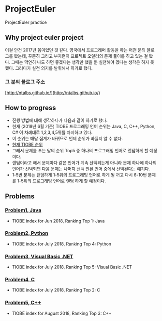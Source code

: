 # ProjectEuler

ProjectEuler practice

## Why project euler project

이걸 안건 2017년 쯤이었던 것 같다.
영국에서 프로그래머 활동을 하는 어떤 분의 블로그를 봤는데, 꾸준히 그리고 부지런히 프로젝트 오일러의 문제 풀이를 하고 있는 걸 봤다. 그때는 막연히 나도 하면 좋겠다는 생각만 했을 뿐 실천해야 겠다는 생각은 하지 못했다. 그러다가 실천 의지를 발휘해서 하기로 했다.

### 그 분의 블로그 주소

[http://ntalbs.github.io/](http://ntalbs.github.io/)

## How to progress

- 진행 방법에 대해 생각하다가 다음과 같이 하기로 했다.
- 현재 (2018년 6월 기준) TIOBE 프로그래밍 언어 순위는 Java, C, C++, Python, C# 이 차례대로 1,2,3,4,5위를 차지하고 있다.
- 이 순위는 매달 집계가 바뀌므로 언제 순위가 바뀔지 알 수 없다.
- [현재 TIOBE 순위](https://www.tiobe.com/tiobe-index/)
- 그래서 문제를 푸는 달의 순위 Top5 중 하나의 프로그래밍 언어로 랜덤하게 할 예정이다.
- 랜덤이라고 해서 문제마다 같은 언어가 계속 선택되는게 아니라 문제 하나에 하나의 언어가 선택되면 다음 문제는 나머지 선택 안된 언어 중에서 선택된다는 얘기다.
- 1-5번 문제는 랜덤하게 1-5위의 프로그래밍 언어로 하게 될 꺼고 다시 6-10번 문제를 1-5위의 프로그래밍 언어로 랜덤 하게 할 예정이다.

## Problems

### [Problem1, Java](https://github.com/jongfeel/ProjectEuler/tree/master/Problem1)

- TIOBE index for Jun 2018, Ranking Top 1: Java

### [Problem2, Python](https://github.com/jongfeel/ProjectEuler/tree/master/Problem2)

- TIOBE index for July 2018, Ranking Top 4: Python

### [Problem3, Visual Basic .NET](https://github.com/jongfeel/ProjectEuler/tree/master/Problem3)

- TIOBE index for July 2018, Ranking Top 5: Visual Basic .NET

### [Problem4, C](https://github.com/jongfeel/ProjectEuler/tree/master/Problem4)

- TIOBE index for July 2018, Ranking Top 2: C

### [Problem5, C++](https://github.com/jongfeel/ProjectEuler/tree/master/Problem5)

- TIOBE index for August 2018, Ranking Top 3: C++
